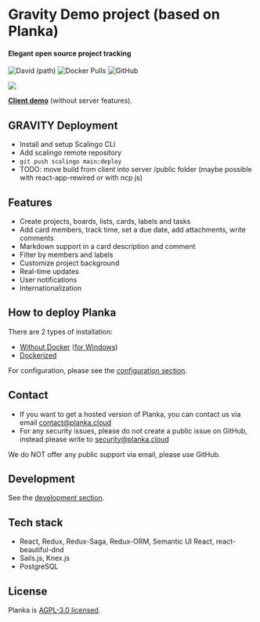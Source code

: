 # Gravity Demo project (based on Planka)

#### Elegant open source project tracking

![David (path)](https://img.shields.io/github/package-json/v/plankanban/planka) ![Docker Pulls](https://img.shields.io/docker/pulls/meltyshev/planka) ![GitHub](https://img.shields.io/github/license/plankanban/planka)

![](https://raw.githubusercontent.com/plankanban/planka/master/demo.gif)

[**Client demo**](https://plankanban.github.io/planka) (without server features).

## GRAVITY Deployment

- Install and setup Scalingo CLI
- Add scalingo remote repository
- `git push scalingo main:deploy`
- TODO: move build from client into server /public folder (maybe possible with react-app-rewired or with ncp js)

## Features

- Create projects, boards, lists, cards, labels and tasks
- Add card members, track time, set a due date, add attachments, write comments
- Markdown support in a card description and comment
- Filter by members and labels
- Customize project background
- Real-time updates
- User notifications
- Internationalization

## How to deploy Planka

There are 2 types of installation:

- [Without Docker](https://docs.planka.cloud/docs/installl-planka/Debian%20&%20Ubuntu) ([for Windows](https://docs.planka.cloud/docs/installl-planka/Windows))
- [Dockerized](https://docs.planka.cloud/docs/installl-planka/Docker%20Compose)

For configuration, please see the [configuration section](https://docs.planka.cloud/docs/category/configuration).

## Contact

- If you want to get a hosted version of Planka, you can contact us via email contact@planka.cloud
- For any security issues, please do not create a public issue on GitHub, instead please write to security@planka.cloud

We do NOT offer any public support via email, please use GitHub.

## Development

See the [development section](https://docs.planka.cloud/docs/Development).

## Tech stack

- React, Redux, Redux-Saga, Redux-ORM, Semantic UI React, react-beautiful-dnd
- Sails.js, Knex.js
- PostgreSQL

## License

Planka is [AGPL-3.0 licensed](https://github.com/plankanban/planka/blob/master/LICENSE).
